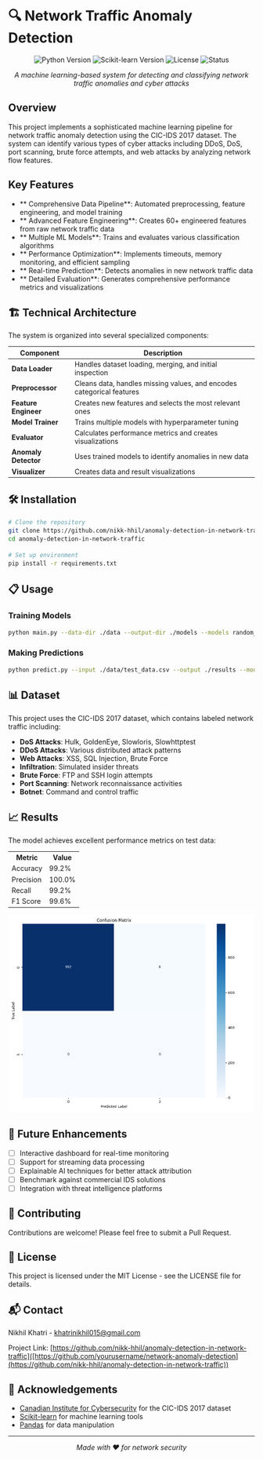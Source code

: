 # 🔍 Network Traffic Anomaly Detection

<p align="center">
  <img src="https://img.shields.io/badge/Python-3.9+-blue.svg" alt="Python Version">
  <img src="https://img.shields.io/badge/scikit--learn-1.0+-green.svg" alt="Scikit-learn Version">
  <img src="https://img.shields.io/badge/License-MIT-yellow.svg" alt="License">
  <img src="https://img.shields.io/badge/Status-Active-success.svg" alt="Status">
</p>

<p align="center">
  <i>A machine learning-based system for detecting and classifying network traffic anomalies and cyber attacks</i>
</p>

##  Overview

This project implements a sophisticated machine learning pipeline for network traffic anomaly detection using the CIC-IDS 2017 dataset. The system can identify various types of cyber attacks including DDoS, DoS, port scanning, brute force attempts, and web attacks by analyzing network flow features.

##  Key Features

- ** Comprehensive Data Pipeline**: Automated preprocessing, feature engineering, and model training
- ** Advanced Feature Engineering**: Creates 60+ engineered features from raw network traffic data
- ** Multiple ML Models**: Trains and evaluates various classification algorithms
- ** Performance Optimization**: Implements timeouts, memory monitoring, and efficient sampling
- ** Real-time Prediction**: Detects anomalies in new network traffic data
- ** Detailed Evaluation**: Generates comprehensive performance metrics and visualizations

## 🏗️ Technical Architecture

The system is organized into several specialized components:

| Component | Description |
|-----------|-------------|
| **Data Loader** | Handles dataset loading, merging, and initial inspection |
| **Preprocessor** | Cleans data, handles missing values, and encodes categorical features |
| **Feature Engineer** | Creates new features and selects the most relevant ones |
| **Model Trainer** | Trains multiple models with hyperparameter tuning |
| **Evaluator** | Calculates performance metrics and creates visualizations |
| **Anomaly Detector** | Uses trained models to identify anomalies in new data |
| **Visualizer** | Creates data and result visualizations |

## 🛠️ Installation

```bash
# Clone the repository
git clone https://github.com/nikk-hhil/anomaly-detection-in-network-traffic.git
cd anomaly-detection-in-network-traffic

# Set up environment
pip install -r requirements.txt
```

## 📋 Usage

### Training Models

```bash
python main.py --data-dir ./data --output-dir ./models --models random_forest,logistic_regression,decision_tree
```

### Making Predictions

```bash
python predict.py --input ./data/test_data.csv --output ./results --model ./models/best_model.joblib --preprocessor ./models/preprocessor.joblib --feature-engineer ./models/feature_engineer.joblib
```

## 📊 Dataset

This project uses the CIC-IDS 2017 dataset, which contains labeled network traffic including:

- **DoS Attacks**: Hulk, GoldenEye, Slowloris, Slowhttptest
- **DDoS Attacks**: Various distributed attack patterns
- **Web Attacks**: XSS, SQL Injection, Brute Force
- **Infiltration**: Simulated insider threats
- **Brute Force**: FTP and SSH login attempts
- **Port Scanning**: Network reconnaissance activities
- **Botnet**: Command and control traffic

## 📈 Results

The model achieves excellent performance metrics on test data:

<p align="center">
  <table>
    <tr>
      <th>Metric</th>
      <th>Value</th>
    </tr>
    <tr>
      <td>Accuracy</td>
      <td>99.2%</td>
    </tr>
    <tr>
      <td>Precision</td>
      <td>100.0%</td>
    </tr>
    <tr>
      <td>Recall</td>
      <td>99.2%</td>
    </tr>
    <tr>
      <td>F1 Score</td>
      <td>99.6%</td>
    </tr>
  </table>
</p>

<p align="center">
  <img src="results/confusion_matrix.png" alt="Confusion Matrix" width="600">
</p>

## 🔮 Future Enhancements

- [ ] Interactive dashboard for real-time monitoring
- [ ] Support for streaming data processing
- [ ] Explainable AI techniques for better attack attribution
- [ ] Benchmark against commercial IDS solutions
- [ ] Integration with threat intelligence platforms

## 🤝 Contributing

Contributions are welcome! Please feel free to submit a Pull Request.

## 📄 License

This project is licensed under the MIT License - see the LICENSE file for details.

## 📬 Contact

Nikhil Khatri - [khatrinikhil015@gmail.com](mailto:khatrinikhil015@gmail.com)

Project Link: [https://github.com/nikk-hhil/anomaly-detection-in-network-traffic]([https://github.com/yourusername/network-anomaly-detection](https://github.com/nikk-hhil/anomaly-detection-in-network-traffic))

## 🙏 Acknowledgements

- [Canadian Institute for Cybersecurity](https://www.unb.ca/cic/) for the CIC-IDS 2017 dataset
- [Scikit-learn](https://scikit-learn.org/) for machine learning tools
- [Pandas](https://pandas.pydata.org/) for data manipulation

---

<p align="center">
  <i>Made with ❤️ for network security</i>
</p>
